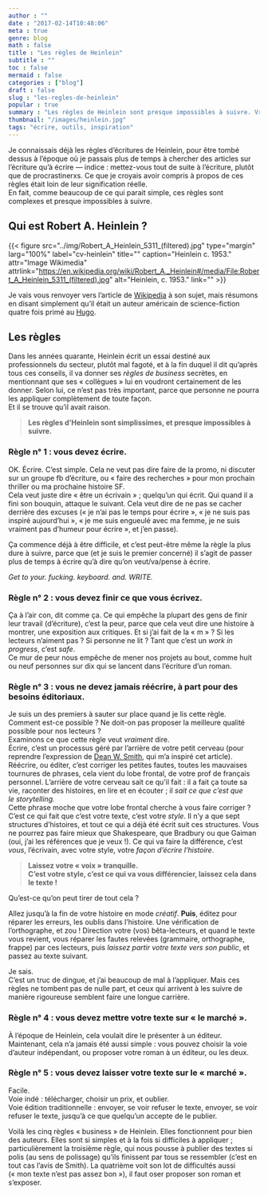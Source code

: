 ```yaml
---
author : ""
date : "2017-02-14T10:48:06"
meta : true
genre: blog
math : false
title : "Les règles de Heinlein"
subtitle : ""
toc : false
mermaid : false
categories : ["blog"]
draft : false
slug : "les-regles-de-heinlein"
popular : true
summary : "Les règles de Heinlein sont presque impossibles à suivre. Vraiment ?"
thumbnail: "/images/heinlein.jpg"
tags: "écrire, outils, inspiration"
---
```



Je connaissais déjà les règles d’écritures de Heinlein, pour être tombé dessus à l’époque où je passais plus de temps à chercher des articles sur l’écriture qu’à écrire — indice : mettez-vous tout de suite à l’écriture, plutôt que de procrastinerxs. Ce que je croyais avoir compris à propos de ces règles était loin de leur signification réelle.  
En fait, comme beaucoup de ce qui parait simple, ces règles sont complexes et presque impossibles à suivre.  

## Qui est Robert A. Heinlein ?
{{< figure
  src="../img/Robert_A_Heinlein_5311_(filtered).jpg"
  type="margin"
  larg="100%"
  label="cv-heinlein"
  title=""
  caption="Heinlein c. 1953."
  attr="Image Wikimedia"
  attrlink="https://en.wikipedia.org/wiki/Robert_A._Heinlein#/media/File:Robert_A_Heinlein_5311_(filtered).jpg"
  alt="Heinlein, c. 1953."
  link="" >}}
 
Je vais vous renvoyer vers l’article de [Wikipedia][1] à son sujet, mais résumons en disant simplement qu’il était un auteur américain de science-fiction quatre fois primé au [Hugo][2].  

## Les règles
Dans les années quarante, Heinlein écrit un essai destiné aux professionnels du secteur, plutôt mal fagoté, et à la fin duquel il dit qu’après tous ces conseils, il va donner ses *règles de business* secrètes, en mentionnant que ses « collègues » lui en voudront certainement de les donner. Selon lui, ce n’est pas très important, parce que personne ne pourra les appliquer complètement de toute façon.  
Et il se trouve qu’il avait raison.  

> **Les règles d’Heinlein sont simplissimes, et presque impossibles à suivre.**  

### Règle n° 1 : vous devez écrire.
OK. Écrire. C’est simple. Cela ne veut pas dire faire de la promo, ni discuter sur un groupe fb d’écriture, ou « faire des recherches » pour mon prochain thriller ou ma prochaine histoire SF.  
Cela veut juste dire « être un écrivain » ; quelqu’un qui écrit. Qui quand il a fini son bouquin, attaque le suivant. Cela veut dire de ne pas se cacher derrière des excuses (« je n’ai pas le temps pour écrire », « je ne suis pas inspiré aujourd’hui », « je me suis engueulé avec ma femme, je ne suis vraiment pas d’humeur pour écrire », et j’en passe).  

Ça commence déjà à être difficile, et c’est peut-être même la règle la plus dure à suivre, parce que (et je suis le premier concerné) il s’agit de passer plus de temps à écrire qu’à dire qu’on veut/va/pense à écrire.  

*Get to your. fucking. keyboard. and. WRITE.*  
### Règle n° 2 : vous devez finir ce que vous écrivez.
Ça à l’air con, dit comme ça. Ce qui empêche la plupart des gens de finir leur travail (d’écriture), c’est la peur, parce que cela veut dire une histoire à montrer, une exposition aux critiques. Et si j’ai fait de la « m » ? Si les lecteurs n’aiment pas ? Si personne ne lit ? Tant que c’est un *work in progress*, c’est *safe*.  
Ce mur de peur nous empêche de mener nos projets au bout, comme huit ou neuf personnes sur dix qui se lancent dans l’écriture d’un roman.  
### Règle n° 3 : vous ne devez jamais réécrire, à part pour des besoins éditoriaux.
Je suis un des premiers à sauter sur place quand je lis cette règle. Comment est-ce possible ? Ne doit-on pas proposer la meilleure qualité possible pour nos lecteurs ?  
Examinons ce que cette règle veut *vraiment* dire.  
Écrire, c’est un processus géré par l’arrière de votre petit cerveau (pour reprendre l’expression de [Dean W. Smith][3], qui m’a inspiré cet article). Réécrire, ou éditer, c’est corriger les petites fautes, toutes les mauvaises tournures de phrases, cela vient du lobe frontal, de votre prof de français personnel.
L’arrière de votre cerveau sait ce qu’il fait : il a fait ça toute sa vie, raconter des histoires, en lire et en écouter ; il *sait ce que c’est que le *storytelling*.*  
Cette phrase moche que votre lobe frontal cherche à vous faire corriger ? C’est ce qui fait que c’est votre texte, c’est votre *style*. Il n’y a que sept structures d’histoires, et tout ce qui a déjà été écrit suit ces structures. Vous ne pourrez pas faire mieux que Shakespeare, que Bradbury ou que Gaiman (oui, j’ai les références que je veux !). Ce qui va faire la différence, c’est *vous*, l’écrivain, avec votre style, votre *façon d’écrire l’histoire*.  
> **Laissez votre « voix » tranquille.  
C’est votre style, c’est ce qui va vous différencier, laissez cela dans le texte !**  

Qu’est-ce qu’on peut tirer de tout cela ?  

Allez jusqu’à la fin de votre histoire en mode *créatif*. **Puis**, éditez pour réparer les erreurs, les oublis dans l’histoire. Une vérification de l’orthographe, et zou ! Direction votre (vos) bêta-lecteurs, et quand le texte vous revient, vous réparer les fautes relevées (grammaire, orthographe, frappe) par ces lecteurs, puis *laissez partir votre texte vers son public*, et passez au texte suivant.  

Je sais.  
C’est un truc de dingue, et j’ai beaucoup de mal à l’appliquer. Mais ces règles ne tombent pas de nulle part, et ceux qui arrivent à les suivre de manière rigoureuse semblent faire une longue carrière.  

### Règle n° 4 : vous devez mettre votre texte sur « le marché ».
À l’époque de Heinlein, cela voulait dire le présenter à un éditeur. Maintenant, cela n’a jamais été aussi simple : vous pouvez choisir la voie d’auteur indépendant, ou proposer votre roman à un éditeur, ou les deux.  

### Règle n° 5 : vous devez laisser votre texte sur le « marché ».
Facile.  
Voie indé : télécharger, choisir un prix, et oublier.  
Voie édition traditionnelle : envoyer, se voir refuser le texte, envoyer, se voir refuser le texte, jusqu’à ce que quelqu’un accepte de le publier.

Voilà les cinq règles « business » de Heinlein. Elles fonctionnent pour bien des auteurs. Elles sont si simples et à la fois si difficiles à appliquer ; particulièrement la troisième règle, qui nous pousse à publier des textes si polis (au sens de polissage) qu’ils finissent par tous se ressembler (c’est en tout cas l’avis de Smith).
La quatrième voit son lot de difficultés aussi (« mon texte n’est pas assez bon »), il faut oser proposer son roman et s’exposer.  




[1]:	https://fr.wikipedia.org/wiki/Robert_A._Heinlein
[2]:	https://fr.wikipedia.org/wiki/Prix_Hugo_du_meilleur_roman
[3]:	http://www.deanwesleysmith.com/